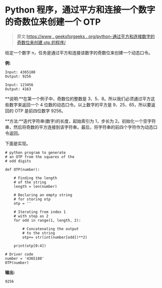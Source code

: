 # Python 程序，通过平方和连接一个数字的奇数位来创建一个 OTP

> 原文:[https://www . geeksforgeeks . org/python-通过平方和连接数字的奇数位来创建 otp 的程序/](https://www.geeksforgeeks.org/python-program-to-create-an-otp-by-squaring-and-concatenating-the-odd-digits-of-a-number/)

给定一个数字 n，任务是通过平方和连接该数字的奇数位来创建一个动态口令。

**例:**

```
Input: 4365188
Output: 9256

Input: 123456
Output: 4163

```

**说明:**在第一个例子中，奇数位的整数是 3、5、8。所以我们必须通过平方这些数字来返回一个 4 位数的动态口令。以上数字的平方是 9、25、65，所以要返回的 OTP 是前四位数字 9256。

**方法:**迭代字符串(数字)的长度，起始索引为 1，步长为 2。初始化一个空字符串，然后将奇数的平方连接到该字符串。最后，将字符串的前四个字符作为动态口令返回。

下面是实现。

```
# python program to generate
# an OTP from the squares of the
# odd digits

def OTP(number):

    # Finding the length 
    # of the string
    length = len(number)

    # Declaring an empty string 
    # for storing otp
    otp = ''

    # Iterating from index 1 
    # with step as 2
    for odd in range(1, length, 2):

        # Concatenating the output
        # to the string 
        otp+= str(int(number[odd])**2)

    print(otp[0:4])

# Driver code
number = '4365188'
OTP(number)
```

**输出:**

```
9256

```